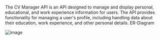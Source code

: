 The CV Manager API is an API designed to manage and display personal, educational, and work experience information for users. The API provides functionality for managing a user's profile, including handling data about their education, work experience, and other personal details.
ER-Diagram


![image](https://github.com/user-attachments/assets/a6012a59-9795-48f0-b10c-ceb60038ad91)
